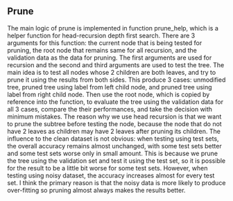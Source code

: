 ## Prune
The main logic of prune is implemented in function prune\_help, which is a helper function for head-recursion depth first search. There are 3 arguments for this function: the current node that is being tested for pruning, the root node that remains same for all recursion, and the validation data as the data for pruning. The first arguments are used for recursion and the second and third arguments are used to test the tree. The main idea is to test all nodes whose 2 children are both leaves, and try to prune it using the results from both sides. This produce 3 cases: unmodified tree, pruned tree using label from left child node, and pruned tree using label from right child node. Then use the root node, which is copied by reference into the function, to evaluate the tree using the validation data for all 3 cases, compare the their performances, and take the decision with minimum mistakes.
The reason why we use head recursion is that we want to prune the subtree before testing the node, because the node that do not have 2 leaves as children may have 2 leaves after pruning its children.
The influence to the clean dataset is not obvious: when testing using test sets, the overall accuracy remains almost unchanged, with some test sets better and some test sets worse only in small amount. This is because we prune the tree using the validation set and test it using the test set, so it is possible for the result to be a little bit worse for some test sets. However, when testing using noisy dataset, the accuracy increases almost for every test set. I think the primary reason is that the noisy data is more likely to produce over-fitting so pruning almost always makes the results better.
